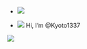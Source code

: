 - <img src="https://cdn.discordapp.com/attachments/878360404970070096/893536401575006218/spirited-away-chihiro.gif">









- <img src="https://cdn.discordapp.com/emojis/885978050976706630.gif?size=32">                 Hi, I’m @Kyoto1337



[Ma chaine youtube]: https://www.youtube.com/channel/UC3qf9qKE0sE9U-wB0g3iv-w


<img src="https://github-readme-stats.vercel.app/api?username=Kyoto1337&&show_icons=true&title_color=ffffff&icon_color=bb2acf&text_color=daf7dc&bg_color=151515">




<!---
Kyoto1337/Kyoto1337 is a ✨ special ✨ repository because its `README.md` (this file) appears on your GitHub profile.
You can click the Preview link to take a look at your changes.
--->
